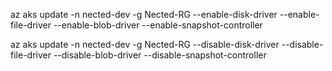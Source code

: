 


az aks update -n nected-dev -g Nected-RG --enable-disk-driver --enable-file-driver --enable-blob-driver --enable-snapshot-controller

az aks update -n nected-dev -g Nected-RG --disable-disk-driver --disable-file-driver --disable-blob-driver --disable-snapshot-controller
